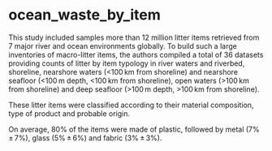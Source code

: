 # ocean_waste_by_item

This study included samples more than 12 million litter items retrieved from 7 major river and ocean environments globally. To build such a large inventories of macro-litter items, the authors compiled a total of 36 datasets providing counts of litter by item typology in river waters and riverbed, shoreline, nearshore waters (<100 km from shoreline) and nearshore seafloor (<100 m depth, <100 km from shoreline), open waters (>100 km from shoreline) and deep seafloor (>100 m depth, >100 km from shoreline).

These litter items were classified according to their material composition, type of product and probable origin.

On average, 80% of the items were made of plastic, followed by metal (7% ± 7%), glass (5% ± 6%) and fabric (3% ± 3%).